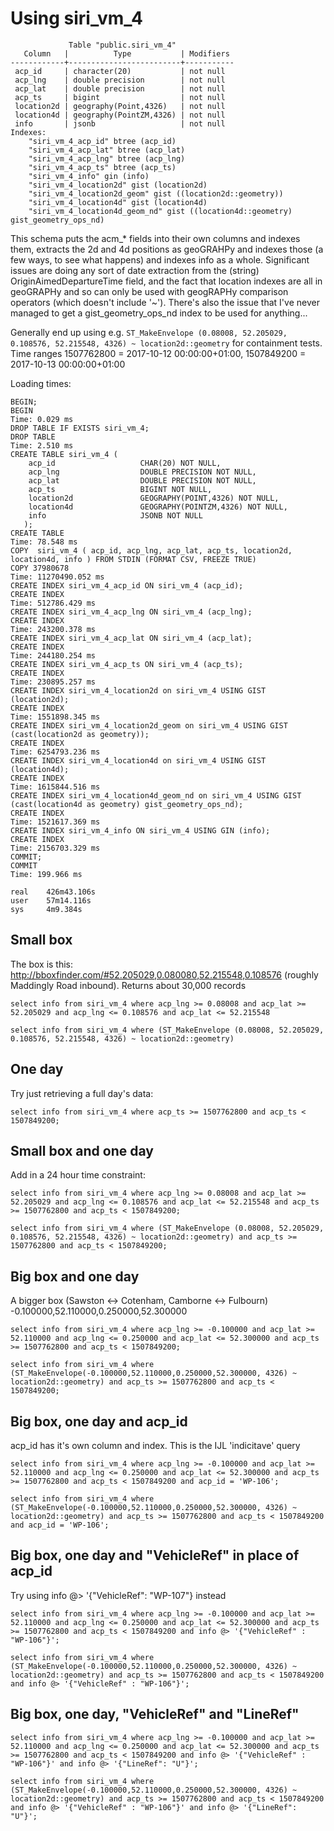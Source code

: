 
Using siri\_vm\_4
=============

```
             Table "public.siri_vm_4"
   Column   |          Type           | Modifiers
------------+-------------------------+-----------
 acp_id     | character(20)           | not null
 acp_lng    | double precision        | not null
 acp_lat    | double precision        | not null
 acp_ts     | bigint                  | not null
 location2d | geography(Point,4326)   | not null
 location4d | geography(PointZM,4326) | not null
 info       | jsonb                   | not null
Indexes:
    "siri_vm_4_acp_id" btree (acp_id)
    "siri_vm_4_acp_lat" btree (acp_lat)
    "siri_vm_4_acp_lng" btree (acp_lng)
    "siri_vm_4_acp_ts" btree (acp_ts)
    "siri_vm_4_info" gin (info)
    "siri_vm_4_location2d" gist (location2d)
    "siri_vm_4_location2d_geom" gist ((location2d::geometry))
    "siri_vm_4_location4d" gist (location4d)
    "siri_vm_4_location4d_geom_nd" gist ((location4d::geometry) gist_geometry_ops_nd)
```

This schema puts the acm\_\* fields into their own columns and indexes
them, extracts the 2d and 4d positions as geoGRAHPy and indexes those (a
few ways, to  see what happens) and indexes info as a whole. Significant
issues are  doing any sort of date extraction from the (string)
OriginAimedDepartureTime field, and the fact that location indexes are
all in geoGRAPHy and so can only be used with  geogRAPHy comparison
operators (which doesn't include '~'). There's also the issue that I've
never managed to get a gist_geometry_ops_nd index to be used for
anything...

Generally end up using e.g. `ST_MakeEnvelope (0.08008, 52.205029,
0.108576, 52.215548, 4326) ~ location2d::geometry` for containment tests. Time ranges 
1507762800 = 2017-10-12 00:00:00+01:00, 1507849200 = 2017-10-13 00:00:00+01:00

Loading times:

```
BEGIN;
BEGIN
Time: 0.029 ms
DROP TABLE IF EXISTS siri_vm_4;
DROP TABLE
Time: 2.510 ms
CREATE TABLE siri_vm_4 (
    acp_id                   CHAR(20) NOT NULL,
    acp_lng                  DOUBLE PRECISION NOT NULL,
    acp_lat                  DOUBLE PRECISION NOT NULL,
    acp_ts                   BIGINT NOT NULL,
    location2d               GEOGRAPHY(POINT,4326) NOT NULL,
    location4d               GEOGRAPHY(POINTZM,4326) NOT NULL,
    info                     JSONB NOT NULL
   );
CREATE TABLE
Time: 78.548 ms
COPY  siri_vm_4 ( acp_id, acp_lng, acp_lat, acp_ts, location2d, location4d, info ) FROM STDIN (FORMAT CSV, FREEZE TRUE)
COPY 37980678
Time: 11270490.052 ms
CREATE INDEX siri_vm_4_acp_id ON siri_vm_4 (acp_id);
CREATE INDEX
Time: 512786.429 ms
CREATE INDEX siri_vm_4_acp_lng ON siri_vm_4 (acp_lng);
CREATE INDEX
Time: 243200.378 ms
CREATE INDEX siri_vm_4_acp_lat ON siri_vm_4 (acp_lat);
CREATE INDEX
Time: 244180.254 ms
CREATE INDEX siri_vm_4_acp_ts ON siri_vm_4 (acp_ts);
CREATE INDEX
Time: 230895.257 ms
CREATE INDEX siri_vm_4_location2d on siri_vm_4 USING GIST (location2d);
CREATE INDEX
Time: 1551898.345 ms
CREATE INDEX siri_vm_4_location2d_geom on siri_vm_4 USING GIST (cast(location2d as geometry));
CREATE INDEX
Time: 6254793.236 ms
CREATE INDEX siri_vm_4_location4d on siri_vm_4 USING GIST (location4d);
CREATE INDEX
Time: 1615844.516 ms
CREATE INDEX siri_vm_4_location4d_geom_nd on siri_vm_4 USING GIST (cast(location4d as geometry) gist_geometry_ops_nd);
CREATE INDEX
Time: 1521617.369 ms
CREATE INDEX siri_vm_4_info ON siri_vm_4 USING GIN (info);
CREATE INDEX
Time: 2156703.329 ms
COMMIT;
COMMIT
Time: 199.966 ms

real    426m43.106s
user    57m14.116s
sys     4m9.384s
```




Small box
---------

The box is this:
http://bboxfinder.com/#52.205029,0.080080,52.215548,0.108576 (roughly
Maddingly Road inbound). Returns about 30,000 records

```execute
select info from siri_vm_4 where acp_lng >= 0.08008 and acp_lat >= 52.205029 and acp_lng <= 0.108576 and acp_lat <= 52.215548
```

```execute
select info from siri_vm_4 where (ST_MakeEnvelope (0.08008, 52.205029, 0.108576, 52.215548, 4326) ~ location2d::geometry)
```

One day
-------

Try just retrieving a full day's data:

```execute
select info from siri_vm_4 where acp_ts >= 1507762800 and acp_ts < 1507849200;
```

Small box and one day
---------------------

Add in a 24 hour time constraint:

```execute
select info from siri_vm_4 where acp_lng >= 0.08008 and acp_lat >= 52.205029 and acp_lng <= 0.108576 and acp_lat <= 52.215548 and acp_ts >= 1507762800 and acp_ts < 1507849200;
```

```execute
select info from siri_vm_4 where (ST_MakeEnvelope (0.08008, 52.205029, 0.108576, 52.215548, 4326) ~ location2d::geometry) and acp_ts >= 1507762800 and acp_ts < 1507849200;
```

Big box and one day
-------------------

A bigger box (Sawston <-> Cotenham, Camborne <-> Fulbourn) -0.100000,52.110000,0.250000,52.300000

```execute
select info from siri_vm_4 where acp_lng >= -0.100000 and acp_lat >= 52.110000 and acp_lng <= 0.250000 and acp_lat <= 52.300000 and acp_ts >= 1507762800 and acp_ts < 1507849200;
```

```execute
select info from siri_vm_4 where (ST_MakeEnvelope(-0.100000,52.110000,0.250000,52.300000, 4326) ~ location2d::geometry) and acp_ts >= 1507762800 and acp_ts < 1507849200;
```

Big box, one day and acp\_id
---------------------------

acp\_id has it's own column and index. This is the IJL 'indicitave' query

```execute
select info from siri_vm_4 where acp_lng >= -0.100000 and acp_lat >= 52.110000 and acp_lng <= 0.250000 and acp_lat <= 52.300000 and acp_ts >= 1507762800 and acp_ts < 1507849200 and acp_id = 'WP-106';
```

```execute
select info from siri_vm_4 where (ST_MakeEnvelope(-0.100000,52.110000,0.250000,52.300000, 4326) ~ location2d::geometry) and acp_ts >= 1507762800 and acp_ts < 1507849200 and acp_id = 'WP-106';
```

Big box, one day and "VehicleRef" in place of acp\_id
----------------------------------------------------

Try using info @> '{"VehicleRef": "WP-107"} instead

```execute
select info from siri_vm_4 where acp_lng >= -0.100000 and acp_lat >= 52.110000 and acp_lng <= 0.250000 and acp_lat <= 52.300000 and acp_ts >= 1507762800 and acp_ts < 1507849200 and info @> '{"VehicleRef" : "WP-106"}';
```


```execute
select info from siri_vm_4 where (ST_MakeEnvelope(-0.100000,52.110000,0.250000,52.300000, 4326) ~ location2d::geometry) and acp_ts >= 1507762800 and acp_ts < 1507849200 and info @> '{"VehicleRef" : "WP-106"}';
```

Big box, one day, "VehicleRef" and "LineRef"
--------------------------------------------

```execute
select info from siri_vm_4 where acp_lng >= -0.100000 and acp_lat >= 52.110000 and acp_lng <= 0.250000 and acp_lat <= 52.300000 and acp_ts >= 1507762800 and acp_ts < 1507849200 and info @> '{"VehicleRef" : "WP-106"}' and info @> '{"LineRef": "U"}';
```

```execute
select info from siri_vm_4 where (ST_MakeEnvelope(-0.100000,52.110000,0.250000,52.300000, 4326) ~ location2d::geometry) and acp_ts >= 1507762800 and acp_ts < 1507849200 and info @> '{"VehicleRef" : "WP-106"}' and info @> '{"LineRef": "U"}';
```
